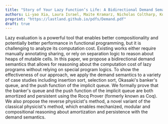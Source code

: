 ```yaml
---
title: "Story of Your Lazy Function’s Life: A Bidirectional Demand Semantics for Mechanized Cost Analysis of Lazy Programs"
authors: Li-yao Xia, Laura Israel, Maite Kramarz, Nicholas Coltharp, Koen Claessen, Stephanie Weirich, Yao Li
preprint: "https://lastland.github.io/pdfs/Demand.pdf"
draft: true
---
```


Lazy evaluation is a powerful tool that enables better compositionality and
potentially better performance in functional programming, but it is challenging
to analyze its computation cost. Existing works either require manually
annotating sharing, or rely on separation logic to reason about heaps of mutable
cells. In this paper, we propose a bidirectional demand semantics that allows
for reasoning about the computation cost of lazy programs without relying on
special program logics. To show the effectiveness of our approach, we apply the
demand semantics to a variety of case studies including insertion sort,
selection sort, Okasaki's banker's queue, and the push function of the implicit
queue. We formally prove that the banker's queue and the push function of the
implicit queue are both amortized and persistent using the Rocq Prover (formerly
known as Coq). We also propose the reverse physicist's method, a novel variant
of the classical physicist's method, which enables mechanized, modular and
compositional reasoning about amortization and persistence with the demand
semantics.
